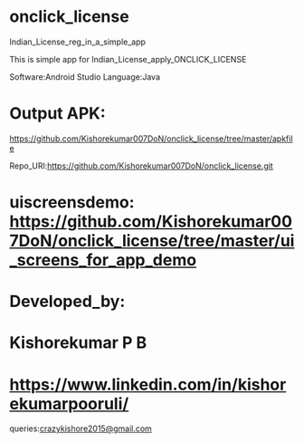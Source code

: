# onclick_license
Indian_License_reg_in_a_simple_app

This is simple app for Indian_License_apply_ONCLICK_LICENSE


Software:Android Studio
Language:Java


# Output APK:
https://github.com/Kishorekumar007DoN/onclick_license/tree/master/apkfile

Repo_URl:https://github.com/Kishorekumar007DoN/onclick_license.git


# uiscreensdemo:  https://github.com/Kishorekumar007DoN/onclick_license/tree/master/ui_screens_for_app_demo

# Developed_by:

# Kishorekumar P B

# https://www.linkedin.com/in/kishorekumarpooruli/

queries:crazykishore2015@gmail.com


